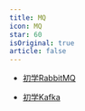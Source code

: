 ```yaml
---
title: MQ
icon: MQ
star: 60
isOriginal: true
article: false
---
```


* [初学RabbitMQ](RabbitMQ.md)

* [初学Kafka](Kafka.md)